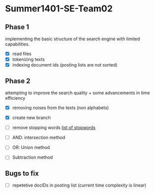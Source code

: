 # Summer1401-SE-Team02

## Phase 1
implementing the basic structure of the search engine with limited capabilities.
- [x] read files
- [x] tokenizing texts
- [x] indexing document ids (posting lists are not sorted)

## Phase 2
attempting to improve the search quality + some advancements in time efficiency
- [x] removing noises from the texts (non alphabets)
- [x] create new branch
- [ ] remove stopping words [list of stopwords](https://www.geeksforgeeks.org/removing-stop-words-nltk-python/)
- [ ] AND: intersection method
- [ ] OR: Union method
- [ ] Subtraction method


## Bugs to fix
- [ ] repetetive docIDs in posting list (current time complexity is linear)
